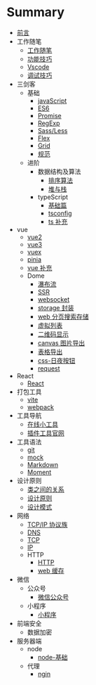 <!--
 * @Author: xiangzhenxing
 * @Date: 2023-10-18 11:20:41
 * @LastEditors: xiangzhenxing
 * @LastEditTime: 2023-10-31 14:28:02
 * @Description:
-->

# Summary

-   [前言](README.md)
-   工作随笔
    -   [工作随笔](工作随笔/工作随笔.md)
    -   [功能技巧](工作随笔/功能技巧.md)
    -   [Vscode](工作随笔/Vscode.md)
    -   [调试技巧](工作随笔/test.md)
-   三剑客
    -   基础
        -   [javaScript](三剑客/基础/javaScript.md)
        -   [ES6](三剑客/基础/ES6.md)
        -   [Promise](三剑客/基础/Promise.md)
        -   [RegExp](三剑客/基础/RegExp.md)
        -   [Sass/Less](三剑客/基础/Sass'Less.md)
        -   [Flex](三剑客/基础/Flex.md)
        -   [Grid](三剑客/基础/Grid.md)
        -   [规范](规范/规范.md)
    -   进阶
        -   数据结构及算法
            -   [排序算法](三剑客/进阶/数据结构及算法/排序算法.md)
            -   [堆与栈](三剑客/进阶/数据结构及算法/堆与栈.md)
        -   typeScript
            -   [基础篇](三剑客/进阶/TypeScript/基础篇.md)
            -   [tsconfig](三剑客/进阶/TypeScript/tsconfig.md)
            -   [ts 补充](三剑客/进阶/TypeScript/ts补充.md)
-   vue
    -   [vue2](vue/vue2.md)
    -   [vue3](vue/vue3.md)
    -   [vuex](vue/vuex.md)
    -   [pinia](vue/pinia.md)
    -   [vue 补充](vue/vue补充.md)
    -   Dome
        -   [瀑布流](vue/Dome/瀑布流.md)
        -   [SSR](vue/Dome/SSR.md)
        -   [websocket](vue/Dome/websocket.md)
        -   [storage 封装](vue/Dome/storage封装.md)
        -   [web 分页搜索存储](vue/Dome/web分页搜索存储.md)
        -   [虚拟列表](vue/Dome/虚拟列表.md)
        -   [二维码显示](vue/Dome/二维码显示.md)
        -   [canvas 图片导出](vue/Dome/canvas图片导出.md)
        -   [表格导出](vue/Dome/表格导出.md)
        -   [css-日夜按钮](vue/Dome/css-日夜按钮.md)
        -   [request](vue/Dome/request.md)
-   React
    -   [React](React/React.md)
-   打包工具
    -   [vite](打包工具/vite.md)
    -   [webpack](打包工具/webpack.md)
-   工具导航
    -   [在线小工具](工具导航/在线小工具.md)
    -   [插件工具官网](工具导航/插件工具官网.md)
-   工具语法
    -   [git](工具语法/git.md)
    -   [mock](工具语法/mockjs.md)
    -   [Markdown](工具语法/Markdown.md)
    -   [Moment](工具语法/Moment.md)
-   设计原则
    -   [类之间的关系](设计原则/类之间的关系.md)
    -   [设计原则](设计原则/设计原则.md)
    -   [设计模式](设计原则/设计模式.md)
-   网络
    -   [TCP/IP 协议族](网络/TCP&IP协议族.md)
    -   [DNS](网络/DNS.md)
    -   [TCP](网络/TCP.md)
    -   [IP](网络/IP.md)
    -   HTTP
        -   [HTTP](网络/HTTP/HTTP.md)
        -   [web 缓存](网络/HTTP/web缓存.md)
-   微信
    -   公众号
        -   [微信公众号](微信/公众号/微信公众号.md)
    -   小程序
        -   [小程序](微信/小程序/小程序.md)
-   前端安全
    -   数据加密
-   服务器端
    -   node
        -   [node-基础](服务器端/node/node基础.md)
    -   代理
        -   [ngin](服务器端/代理/ngin.md)
